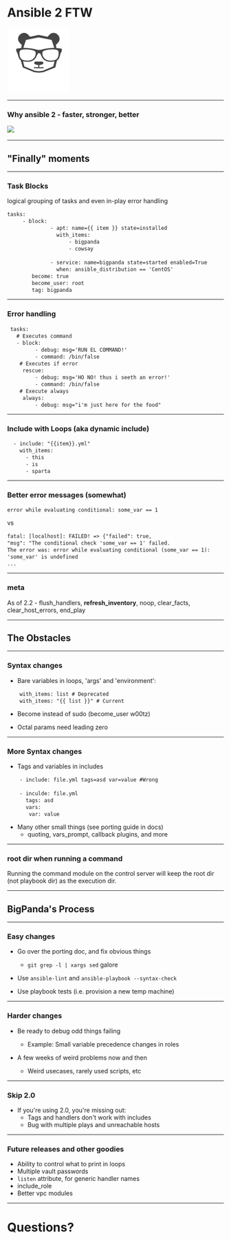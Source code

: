 # Ansible 2 FTW
![](./bigpanda_logo.png)

---

### Why ansible 2 - faster, stronger, better
![](giphy.gif)

---

## "Finally" moments

----

### Task Blocks

logical grouping of tasks and even in-play error handling

```
tasks:
     - block:
              - apt: name={{ item }} state=installed
                with_items:
                    - bigpanda
                    - cowsay
                                                            
              - service: name=bigpanda state=started enabled=True
                when: ansible_distribution == 'CentOS'
        become: true
        become_user: root
        tag: bigpanda
```

----

### Error handling

```
 tasks:
   # Executes command
   - block:
         - debug: msg='RUN EL COMMAND!'
         - command: /bin/false
    # Executes if error
     rescue:
         - debug: msg='HO NO! thus i seeth an error!'
         - command: /bin/false
    # Execute always
     always:
         - debug: msg="i'm just here for the food"
```

----

### Include with Loops (aka dynamic include)

```
  - include: "{{item}}.yml"
    with_items:
      - this
      - is
      - sparta
```

----

### Better error messages (somewhat)

```
error while evaluating conditional: some_var == 1
```

vs

```
fatal: [localhost]: FAILED! => {"failed": true,
"msg": "The conditional check 'some_var == 1' failed.
The error was: error while evaluating conditional (some_var == 1):
'some_var' is undefined
...
```

----

### meta

As of 2.2 - flush_handlers, **refresh_inventory**, noop, clear_facts, clear_host_errors, end_play

---

## The Obstacles

----

### Syntax changes

* Bare variables in loops, 'args' and 'environment':
```
    with_items: list # Deprecated
    with_items: "{{ list }}" # Current
```

* Become instead of sudo (become_user w00tz)

* Octal params need leading zero

----

### More Syntax changes

* Tags and variables in includes

```
    - include: file.yml tags=asd var=value #Wrong

    - inculde: file.yml
      tags: asd
      vars:
       var: value
```

* Many other small things (see porting guide in docs)
    - quoting, vars_prompt, callback plugins, and more

----

### root dir when running a command 

 Running the command module on the control server will keep the root dir (not playbook dir) as the execution dir. 

---

## BigPanda's Process 

----

### Easy changes

* Go over the porting doc, and fix obvious things
    * `git grep -l | xargs sed` galore

* Use `ansible-lint` and `ansible-playbook --syntax-check`

* Use playbook tests (i.e. provision a new temp machine)

----

### Harder changes

* Be ready to debug odd things failing
    * Example: Small variable precedence changes in roles

* A few weeks of weird problems now and then
    * Weird usecases, rarely used scripts, etc

---

### Skip 2.0
* If you're using 2.0, you're missing out:
    * Tags and handlers don't work with includes
    * Bug with multiple plays and unreachable hosts

---

### Future releases and other goodies

* Ability to control what to print in loops
* Multiple vault passwords
* `listen` attribute, for generic handler names
* include_role
* Better vpc modules

---

# Questions?
